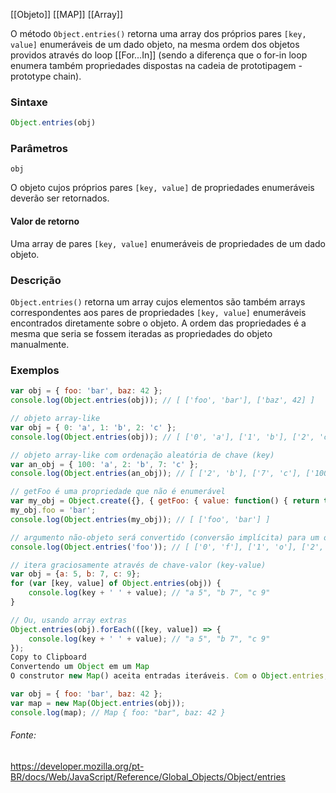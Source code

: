 [[Objeto]]
[[MAP]]
[[Array]]

O método `Object.entries()` retorna uma array dos próprios pares `[key, value]` enumeráveis de um dado objeto, na mesma ordem dos objetos providos através do loop [[For...In]] (sendo a diferença que o for-in loop enumera também propriedades dispostas na cadeia de prototipagem - prototype chain).

### Sintaxe
```Javascript
Object.entries(obj)
```
### Parâmetros

`obj`

O objeto cujos próprios pares `[key, value]` de propriedades enumeráveis deverão ser retornados.

#### Valor de retorno

Uma array de pares `[key, value]` enumeráveis de propriedades de um dado objeto.

### Descrição

`Object.entries()` retorna um array cujos elementos são também arrays correspondentes aos pares de propriedades `[key, value]` enumeráveis encontrados diretamente sobre o objeto. A ordem das propriedades é a mesma que seria se fossem iteradas as propriedades do objeto manualmente.

### Exemplos
```Javascript
var obj = { foo: 'bar', baz: 42 };
console.log(Object.entries(obj)); // [ ['foo', 'bar'], ['baz', 42] ]

// objeto array-like
var obj = { 0: 'a', 1: 'b', 2: 'c' };
console.log(Object.entries(obj)); // [ ['0', 'a'], ['1', 'b'], ['2', 'c'] ]

// objeto array-like com ordenação aleatória de chave (key)
var an_obj = { 100: 'a', 2: 'b', 7: 'c' };
console.log(Object.entries(an_obj)); // [ ['2', 'b'], ['7', 'c'], ['100', 'a'] ]

// getFoo é uma propriedade que não é enumerável
var my_obj = Object.create({}, { getFoo: { value: function() { return this.foo; } } });
my_obj.foo = 'bar';
console.log(Object.entries(my_obj)); // [ ['foo', 'bar'] ]

// argumento não-objeto será convertido (conversão implícita) para um objeto
console.log(Object.entries('foo')); // [ ['0', 'f'], ['1', 'o'], ['2', 'o'] ]

// itera graciosamente através de chave-valor (key-value)
var obj = {a: 5, b: 7, c: 9};
for (var [key, value] of Object.entries(obj)) {
    console.log(key + ' ' + value); // "a 5", "b 7", "c 9"
}

// Ou, usando array extras
Object.entries(obj).forEach(([key, value]) => {
    console.log(key + ' ' + value); // "a 5", "b 7", "c 9"
});
Copy to Clipboard
Convertendo um Object em um Map
O construtor new Map() aceita entradas iteráveis. Com o Object.entries, você pode facilmente converter de Object para Map:

var obj = { foo: 'bar', baz: 42 };
var map = new Map(Object.entries(obj));
console.log(map); // Map { foo: "bar", baz: 42 }
```

###### Fonte:
https://developer.mozilla.org/pt-BR/docs/Web/JavaScript/Reference/Global_Objects/Object/entries